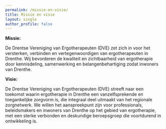 ```yaml
---
permalink: /missie-en-visie/
title: Missie en visie
layout: single
author_profile: false
---
```

**Missie:**


De Drentse Vereniging van Ergotherapeuten (DVE) zet zich in voor het versterken,
verbinden en vertegenwoordigen van ergotherapeuten in Drenthe. Wij bevorderen de
kwaliteit en zichtbaarheid van ergotherapie door kennisdeling, samenwerking en
belangenbehartiging zodat inwoners van Drenthe.

**Visie:**


De Drentse Vereniging van Ergotherapeuten (DVE) streeft naar een toekomst waarin
ergotherapie in Drenthe een vanzelfsprekende en toegankelijke zorgvorm is, die integraal
deel uitmaakt van het regionale zorgnetwerk. We willen het aanspreekpunt zijn voor 
professionals, beleidsmakers en inwoners van Drenthe op het gebied van ergotherapie, met
een sterke verbonden en deskundige beroepsgroep die voortdurend in ontwikkeling is.
